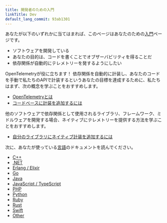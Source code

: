 ```yaml
---
title: 開発者のための入門
linkTitle: Dev
default_lang_commit: 93ab1301
---
```


あなたが以下のいずれかに当てはまれば、このページはあなたのための[入門](..)ページです。

- ソフトウェアを開発している
- あなたの目的は、コードを書くことでオブザーバビリティを得ることだ
- 依存関係が自動的にテレメトリーを発するようにしたい

OpenTelemetryが役に立ちます！
依存関係を自動的に計装し、あなたのコードを手動で私たちのAPIで計装するというあなたの目標を達成するために、私たちはまず、次の概念を学ぶことをおすすめします。

- [OpenTelemetryとは](/ja/docs/what-is-opentelemetry/)
- [コードベースに計装を追加するには](/ja/docs/concepts/instrumentation/code-based/)

他のソフトウェアで依存関係として使用されるライブラリ、フレームワーク、ミドルウェアを開発する場合、ネイティブにテレメトリーを提供する方法を学ぶことをおすすめします。

- [自分のライブラリにネイティブ計装を追加するには](/ja/docs/concepts/instrumentation/libraries/)

次に、あなたが使っている[言語](/ja/docs/languages/)のドキュメントを読んでください。

- [C++](/ja/docs/languages/cpp/)
- [.NET](/ja/docs/languages/net/)
- [Erlang / Elixir](/ja/docs/languages/erlang/)
- [Go](/ja/docs/languages/go/)
- [Java](/ja/docs/languages/java/)
- [JavaScript / TypeScript](/ja/docs/languages/js/)
- [PHP](/ja/docs/languages/php/)
- [Python](/ja/docs/languages/python/)
- [Ruby](/ja/docs/languages/ruby/)
- [Rust](/ja/docs/languages/rust/)
- [Swift](/ja/docs/languages/swift/)
- [Other](/ja/docs/languages/other/)
